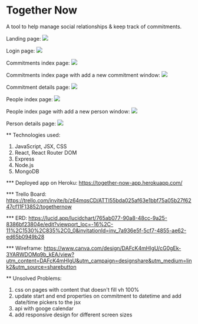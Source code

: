 # Together Now

A tool to help manage social relationships & keep track of commitments.

Landing page:
<img src="https://imgur.com/47kmTXe.png">

Login page:
<img src="https://imgur.com/kC2OU7Q.png">

Commitments index page:
<img src="https://imgur.com/UuuuZ4b.png">

Commitments index page with add a new commitment window:
<img src="https://imgur.com/ZzwTYHW.png">

Commitment details page:
<img src="https://imgur.com/LzLXv2W.png">

People index page:
<img src="https://imgur.com/vSC5Hhk.png">

People index page with add a new person window:
<img src="https://imgur.com/AEkKVUM.png">

Person details page:
<img src="https://imgur.com/c6nRWjF.png">


** Technologies used:
1. JavaScript, JSX, CSS
2. React, React Router DOM
3. Express
4. Node.js
5. MongoDB


*** Deployed app on Heroku:
https://together-now-app.herokuapp.com/

*** Trello Board:
https://trello.com/invite/b/z64mqsCD/ATTI55bda025af63e1bbf75a05b27f6247cf11F13852/togethernow

*** ERD:
https://lucid.app/lucidchart/765ab077-90a8-48cc-9a25-8386bf23804e/edit?viewport_loc=-16%2C-11%2C1530%2C835%2C0_0&invitationId=inv_7a936e5f-5cf7-4855-ae62-ed65b0949b28

*** Wireframe:
https://www.canva.com/design/DAFcK4mHIgU/cG0gEk-3YARWDOMq9b_kEA/view?utm_content=DAFcK4mHIgU&utm_campaign=designshare&utm_medium=link2&utm_source=sharebutton


** Unsolved Problems:
1. css on pages with content that doesn't fill vh 100%
2. update start and end properties on commitment to datetime and add date/time pickers to the jsx
3. api with googe calendar
4. add responsive design for different screen sizes
